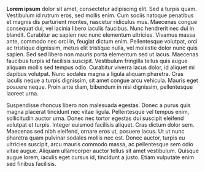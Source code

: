  **Lorem ipsum** dolor sit amet, consectetur adipiscing elit. Sed a turpis quam. Vestibulum id rutrum eros, sed mollis enim. Cum sociis natoque penatibus et magnis dis parturient montes, nascetur ridiculus mus. Maecenas congue consequat dui, vel lacinia libero iaculis faucibus. Nunc hendrerit nec dui in blandit. Curabitur ac sapien nec nunc elementum ultricies. Vivamus massa ante, commodo nec orci in, feugiat dictum enim. Pellentesque volutpat, orci ac tristique dignissim, metus elit tristique nulla, vel molestie dolor nunc quis sapien. Sed sed libero non mauris porta elementum sed ut lacus. Maecenas faucibus turpis id facilisis suscipit. Vestibulum fringilla tellus quis augue aliquam mollis sed tempus odio. Curabitur viverra lacus dolor, id aliquet mi dapibus volutpat. Nunc sodales magna a ligula aliquam pharetra. Cras iaculis neque a turpis dignissim, sit amet congue arcu vehicula. Mauris eget posuere neque. Proin ante diam, bibendum in nisi dignissim, pellentesque laoreet urna.

Suspendisse rhoncus libero non malesuada egestas. Donec a purus quis magna placerat tincidunt nec vitae ligula. Pellentesque vel tempus enim, sollicitudin auctor urna. Donec nec tortor egestas dui suscipit eleifend volutpat et turpis. Integer euismod facilisis aliquet. Cras dictum dolor sem. Maecenas sed nibh eleifend, ornare eros ut, posuere lacus. Ut ut nunc pharetra quam pulvinar sodales mollis nec est. Donec auctor, turpis eu ultricies suscipit, arcu mauris commodo massa, ac pellentesque sem odio vitae augue. Aliquam ullamcorper auctor tellus sit amet vestibulum. Quisque augue lorem, iaculis eget cursus id, tincidunt a justo. Etiam vulputate enim sed finibus facilisis. 